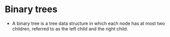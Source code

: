 # Binary trees
* A binary tree is a tree data structure in which each node has at most two children, referred to as the left child and the right child.
